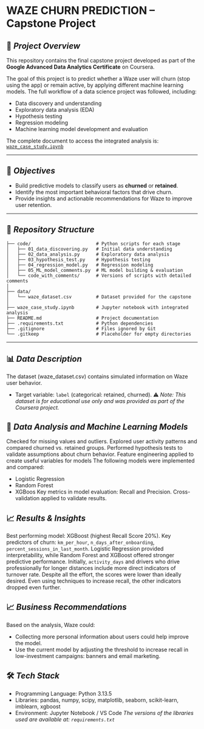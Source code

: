 # WAZE CHURN PREDICTION – Capstone Project  

## 📌 *Project Overview*  
This repository contains the final capstone project developed as part of the **Google Advanced Data Analytics Certificate** on Coursera.  

The goal of this project is to predict whether a Waze user will churn (stop using the app) or remain active, by applying different machine learning models. The full workflow of a data science project was followed, including:  
- Data discovery and understanding  
- Exploratory data analysis (EDA)  
- Hypothesis testing  
- Regression modeling  
- Machine learning model development and evaluation  

The complete document to access the integrated analysis is: [`waze_case_study.ipynb`](https://github.com/carvalhojm/waze-data-scientist-project/blob/main/waze_case_study.ipynb)

---

## 🎯 *Objectives*  
- Build predictive models to classify users as **churned** or **retained**.  
- Identify the most important behavioral factors that drive churn.  
- Provide insights and actionable recommendations for Waze to improve user retention.  

---

## 📂 *Repository Structure*  
```plaintext
├── code/                        # Python scripts for each stage
│   ├── 01_data_discovering.py   # Initial data understanding
│   ├── 02_data_analysis.py      # Exploratory data analysis
│   ├── 03_hypothesis_test.py    # Hypothesis testing
│   ├── 04_regression_model.py   # Regression modeling
│   ├── 05_ML_model_comments.py  # ML model building & evaluation
│   └── code_with_comments/      # Versions of scripts with detailed comments
│
├── data/                        
│   └── waze_dataset.csv         # Dataset provided for the capstone
│
├── waze_case_study.ipynb        # Jupyter notebook with integrated analysis
├── README.md                    # Project documentation
├── .requirements.txt            # Python dependencies
├── .gitignore                   # Files ignored by Git
└── .gitkeep                     # Placeholder for empty directories
```

---

## 📊 *Data Description*
The dataset (waze_dataset.csv) contains simulated information on Waze user behavior.
- Target variable: `label` (categorical: retained, churned).
⚠️ *Note: This dataset is for educational use only and was provided as part of the Coursera project.*

## 🔎 *Data Analysis and Machine Learning Models*

Checked for missing values and outliers.
Explored user activity patterns and compared churned vs. retained groups.
Performed hypothesis tests to validate assumptions about churn behavior.
Feature engineering applied to create useful variables for models
The following models were implemented and compared: 
- Logistic Regression
- Random Forest
- XGBoos
Key metrics in model evaluation: Recall and Precision.
Cross-validation applied to validate results.

## 📈 *Results & Insights*

Best performing model: XGBoost (highest Recall Score 20%).
Key predictors of churn: `km_per_hour`, `n_days_after_onboarding`, `percent_sessions_in_last_month`.
Logistic Regression provided interpretability, while Random Forest and XGBoost offered stronger predictive performance.
Initially, `activity_days` and drivers who drive professionally for longer distances include more direct indicators of turnover rate.
Despite all the effort, the scores were lower than ideally desired. Even using techniques to increase recall, the other indicators dropped even further.

## 📈 *Business Recommendations*

Based on the analysis, Waze could:
- Collecting more personal information about users could help improve the model.
- Use the current model by adjusting the threshold to increase recall in low-investment campaigns: banners and email marketing.

## 🛠️ *Tech Stack*

- Programming Language: Python 3.13.5
- Libraries: pandas, numpy, scipy, matplotlib, seaborn, scikit-learn, imblearn, xgboost
- Environment: Jupyter Notebook / VS Code
*The versions of the libraries used are available at: `requirements.txt`*